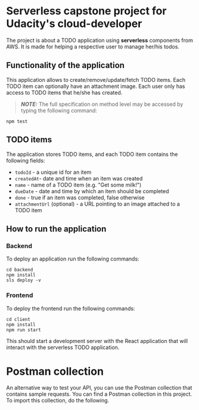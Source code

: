 # Serverless capstone project for Udacity's cloud-developer

The project is about a TODO application using __serverless__ components from AWS. It is made for helping a respective user to manage her/his todos.

## Functionality of the application

This application allows to create/remove/update/fetch TODO items. Each TODO item can optionally have an attachment image. Each user only has access to TODO items that he/she has created.

> **_NOTE:_** The full specification on method level may be accessed by typing the following command:

```
npm test
```

## TODO items

The application stores TODO items, and each TODO item contains the following fields:

* `todoId` - a unique id for an item
* `createdAt`- date and time when an item was created
* `name` - name of a TODO item (e.g. "Get some milk!")
* `dueDate` - date and time by which an item should be completed
* `done` - true if an item was completed, false otherwise
* `attachmentUrl` (optional) - a URL pointing to an image attached to a TODO item

## How to run the application

### Backend

To deploy an application run the following commands:

```
cd backend
npm install
sls deploy -v
```

### Frontend

To deploy the frontend run the following commands:

```
cd client
npm install
npm run start
```

This should start a development server with the React application that will interact with the serverless TODO application.

# Postman collection

An alternative way to test your API, you can use the Postman collection that contains sample requests. You can find a Postman collection in this project. To import this collection, do the following.
